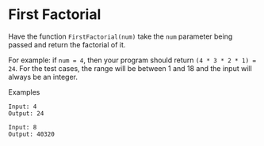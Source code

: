 # First Factorial

Have the function `FirstFactorial(num)` take the `num` parameter being passed and return the factorial of it. 

For example: if `num = 4`, then your program should return `(4 * 3 * 2 * 1) = 24`. For the test cases, the range will be between 1 and 18 and the input will always be an integer.

Examples
```
Input: 4
Output: 24

Input: 8
Output: 40320
```
